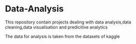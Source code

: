 # Data-Analysis
This repository contain projects dealing with data analysis,data cleaning,data visualisation and predicitive analytics

The data for analysis is taken from the datasets of kaggle
